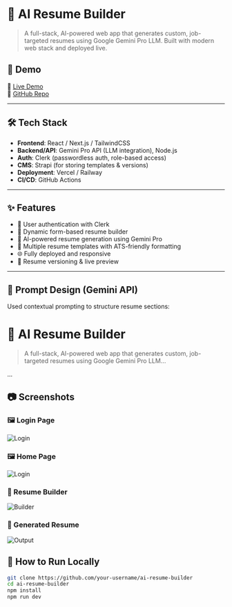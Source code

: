 # 🧠 AI Resume Builder

> A full-stack, AI-powered web app that generates custom, job-targeted resumes using Google Gemini Pro LLM. Built with modern web stack and deployed live.

## 🚀 Demo

🔗 [Live Demo](https://your-live-url.com)  
📁 [GitHub Repo](https://github.com/your-username/ai-resume-builder)

---

## 🛠️ Tech Stack

- **Frontend**: React / Next.js / TailwindCSS
- **Backend/API**: Gemini Pro API (LLM integration), Node.js
- **Auth**: Clerk (passwordless auth, role-based access)
- **CMS**: Strapi (for storing templates & versions)
- **Deployment**: Vercel / Railway
- **CI/CD**: GitHub Actions

---

## ✨ Features

- 🔐 User authentication with Clerk
- 📝 Dynamic form-based resume builder
- 🤖 AI-powered resume generation using Gemini Pro
- 📄 Multiple resume templates with ATS-friendly formatting
- 🌐 Fully deployed and responsive
- 🔄 Resume versioning & live preview

---

## 🧠 Prompt Design (Gemini API)

Used contextual prompting to structure resume sections:



# 🧠 AI Resume Builder

> A full-stack, AI-powered web app that generates custom, job-targeted resumes using Google Gemini Pro LLM...

...




## 📷 Screenshots

### 🖼️ Login Page
![Login](./screenshots/login.png)
### 🖼️ Home Page
![Login](./screenshots/home.png)

### 🧾 Resume Builder
![Builder](./screenshots/builder-ui.png)

### 📄 Generated Resume
![Output](./screenshots/resume-output.png)

## 🧪 How to Run Locally

```bash
git clone https://github.com/your-username/ai-resume-builder
cd ai-resume-builder
npm install
npm run dev


